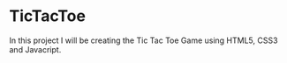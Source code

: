 # TicTacToe
In this project I will be creating the Tic Tac Toe Game using HTML5, CSS3 and Javacript.
